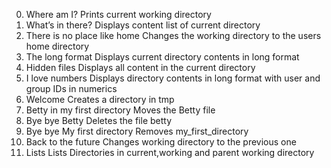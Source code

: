 0. Where am I? Prints current working directory
1. What’s in there? Displays content list of current directory
2. There is no place like home Changes the working directory to the users home directory
3. The long format Displays current directory contents in long format
4. Hidden files Displays all content in the current directory
5. I love numbers  Displays directory contents in long format with user and group IDs in numerics
6. Welcome Creates a directory in tmp
7. Betty in my first directory Moves the Betty file
8. Bye bye Betty Deletes the file betty
9. Bye bye My first directory Removes my_first_directory
10. Back to the future Changes working directory to the previous one
11. Lists Lists Directories in current,working and parent working directory
